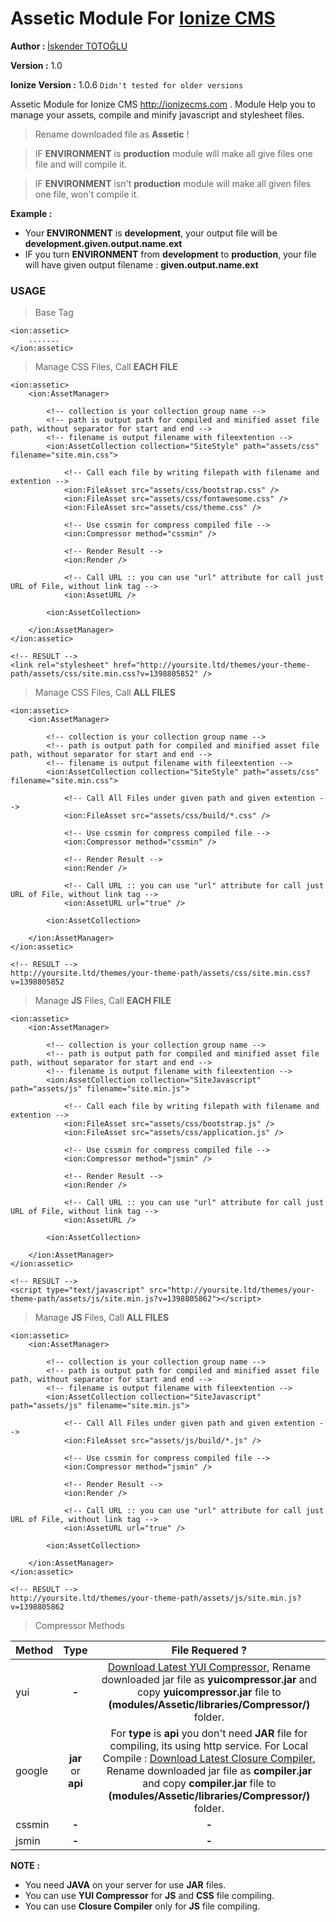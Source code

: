 Assetic Module For [Ionize CMS](http://ionizecms.com/ "Ionize CMS")
=======
**Author :** [İskender TOTOĞLU](http://altivebir.com.tr "ALTI ve BIR IT.")

**Version :** 1.0

**Ionize Version :** 1.0.6 `Didn't tested for older versions`

Assetic Module for Ionize CMS http://ionizecms.com . Module Help you to manage your assets, compile and minify javascript and stylesheet files.

>Rename downloaded file as **Assetic** !

>IF **ENVIRONMENT** is **production** module will make all give files one file and will compile it.

>IF **ENVIRONMENT** isn't **production** module will make all given files one file, won't compile it.

**Example :**

* Your **ENVIRONMENT** is **development**, your output file will be **development.given.output.name.ext**
* IF you turn **ENVIRONMENT** from **development** to **production**, your file will have given output filename : **given.output.name.ext**



### USAGE ###

>Base Tag

	<ion:assetic>
		.......
	</ion:assetic>
	
>Manage CSS Files, Call **EACH FILE**

	<ion:assetic>
		<ion:AssetManager>
		
			<!-- collection is your collection group name -->
			<!-- path is output path for compiled and minified asset file path, without separator for start and end -->
			<!-- filename is output filename with fileextention -->
			<ion:AssetCollection collection="SiteStyle" path="assets/css" filename="site.min.css">
				
				<!-- Call each file by writing filepath with filename and extention -->
				<ion:FileAsset src="assets/css/bootstrap.css" />
				<ion:FileAsset src="assets/css/fontawesome.css" />
				<ion:FileAsset src="assets/css/theme.css" />
				
				<!-- Use cssmin for compress compiled file -->
				<ion:Compressor method="cssmin" />
				
				<!-- Render Result -->
				<ion:Render />
				
				<!-- Call URL :: you can use "url" attribute for call just URL of File, without link tag -->
				<ion:AssetURL />
				
			<ion:AssetCollection>
			
		</ion:AssetManager>
	</ion:assetic>
	
	<!-- RESULT -->
	<link rel="stylesheet" href="http://yoursite.ltd/themes/your-theme-path/assets/css/site.min.css?v=1398805852" />

>Manage CSS Files, Call **ALL FILES**

	<ion:assetic>
		<ion:AssetManager>
		
			<!-- collection is your collection group name -->
			<!-- path is output path for compiled and minified asset file path, without separator for start and end -->
			<!-- filename is output filename with fileextention -->
			<ion:AssetCollection collection="SiteStyle" path="assets/css" filename="site.min.css">
				
				<!-- Call All Files under given path and given extention -->
				<ion:FileAsset src="assets/css/build/*.css" />
				
				<!-- Use cssmin for compress compiled file -->
				<ion:Compressor method="cssmin" />
				
				<!-- Render Result -->
				<ion:Render />
				
				<!-- Call URL :: you can use "url" attribute for call just URL of File, without link tag -->
				<ion:AssetURL url="true" />
				
			<ion:AssetCollection>
			
		</ion:AssetManager>
	</ion:assetic>
	
	<!-- RESULT -->
	http://yoursite.ltd/themes/your-theme-path/assets/css/site.min.css?v=1398805852

>Manage **JS** Files, Call **EACH FILE**

	<ion:assetic>
		<ion:AssetManager>
		
			<!-- collection is your collection group name -->
			<!-- path is output path for compiled and minified asset file path, without separator for start and end -->
			<!-- filename is output filename with fileextention -->
			<ion:AssetCollection collection="SiteJavascript" path="assets/js" filename="site.min.js">
				
				<!-- Call each file by writing filepath with filename and extention -->
				<ion:FileAsset src="assets/css/bootstrap.js" />
				<ion:FileAsset src="assets/css/application.js" />
				
				<!-- Use cssmin for compress compiled file -->
				<ion:Compressor method="jsmin" />
				
				<!-- Render Result -->
				<ion:Render />
				
				<!-- Call URL :: you can use "url" attribute for call just URL of File, without link tag -->
				<ion:AssetURL />
				
			<ion:AssetCollection>
			
		</ion:AssetManager>
	</ion:assetic>
	
	<!-- RESULT -->
	<script type="text/javascript" src="http://yoursite.ltd/themes/your-theme-path/assets/js/site.min.js?v=1398805862"></script>

>Manage **JS** Files, Call **ALL FILES**

	<ion:assetic>
		<ion:AssetManager>
		
			<!-- collection is your collection group name -->
			<!-- path is output path for compiled and minified asset file path, without separator for start and end -->
			<!-- filename is output filename with fileextention -->
			<ion:AssetCollection collection="SiteJavascript" path="assets/js" filename="site.min.js">
				
				<!-- Call All Files under given path and given extention -->
				<ion:FileAsset src="assets/js/build/*.js" />
				
				<!-- Use cssmin for compress compiled file -->
				<ion:Compressor method="jsmin" />
				
				<!-- Render Result -->
				<ion:Render />
				
				<!-- Call URL :: you can use "url" attribute for call just URL of File, without link tag -->
				<ion:AssetURL url="true" />
				
			<ion:AssetCollection>
			
		</ion:AssetManager>
	</ion:assetic>
	
	<!-- RESULT -->
	http://yoursite.ltd/themes/your-theme-path/assets/js/site.min.js?v=1398805862

>Compressor Methods

| Method       	| Type           	| File Requered ?|
| -------------	|:-------------:	|:-------------: |
| yui			| **-**			|[Download Latest YUI Compressor](https://github.com/yui/yuicompressor/releases), Rename downloaded jar file as **yuicompressor.jar** and copy **yuicompressor.jar** file to **(modules/Assetic/libraries/Compressor/)** folder. |
| google		| **jar** or **api**	| For **type** is **api** you don't need **JAR** file for compiling, its using http service. For Local Compile : [Download Latest Closure Compiler](http://dl.google.com/closure-compiler/compiler-latest.zip), Rename downloaded jar file as **compiler.jar** and copy **compiler.jar** file to **(modules/Assetic/libraries/Compressor/)** folder. |
| cssmin		| **-**			| **-** |
| jsmin			| **-**			| **-** |


**NOTE :**

* You need **JAVA** on your server for use **JAR** files.
* You can use **YUI Compressor** for **JS** and **CSS** file compiling.
* You can use **Closure Compiler** only for **JS** file compiling.